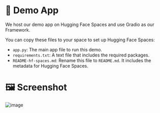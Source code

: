 # 🎥 Demo App

We host our demo app on Hugging Face Spaces and use Gradio as our Framework.

You can copy these files to your space to set up Hugging Face Spaces:

- `app.py`: The main app file to run this demo.
- `requirements.txt`: A text file that includes the required packages.
- `README-hf-spaces.md`: Rename this file to `README.md`. It includes the metadata for Hugging Face Spaces.

# 🖼️ Screenshot

![image](https://github.com/user-attachments/assets/807ed4ca-0ec3-482e-8fef-ae43a43ce722)
